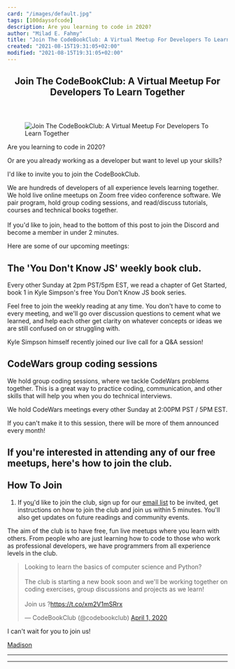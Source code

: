 ```yaml
---
card: "/images/default.jpg"
tags: [100daysofcode]
description: Are you learning to code in 2020?
author: "Milad E. Fahmy"
title: "Join The CodeBookClub: A Virtual Meetup For Developers To Learn Together"
created: "2021-08-15T19:31:05+02:00"
modified: "2021-08-15T19:31:05+02:00"
---
```

<div class="site-wrapper">
<main id="site-main" class="site-main outer">
<div class="inner">
<article class="post-full post tag-100daysofcode tag-javascript tag-book-club ">
<header class="post-full-header">
<h1 class="post-full-title">Join The CodeBookClub: A Virtual Meetup For Developers To Learn Together</h1>
</header>
<figure class="post-full-image">
<picture>
<source media="(max-width: 700px)" sizes="1px" srcset="data:image/gif;base64,R0lGODlhAQABAIAAAAAAAP///yH5BAEAAAAALAAAAAABAAEAAAIBRAA7 1w">
<source media="(min-width: 701px)" sizes="(max-width: 800px) 400px,
(max-width: 1170px) 700px,
1400px" srcset="/news/content/images/size/w300/2020/01/iStock-1078220774.jpg 300w,
/news/content/images/size/w600/2020/01/iStock-1078220774.jpg 600w,
/news/content/images/size/w1000/2020/01/iStock-1078220774.jpg 1000w,
/news/content/images/size/w2000/2020/01/iStock-1078220774.jpg 2000w">
<img onerror="this.style.display='none'" src="/news/content/images/size/w2000/2020/01/iStock-1078220774.jpg" alt="Join The CodeBookClub: A Virtual Meetup For Developers To Learn Together">
</picture>
</figure>
<section class="post-full-content">
<div class="post-content">
<p>Are you learning to code in 2020? </p>
<p>Or are you already working as a developer but want to level up your skills?</p>
<p>I'd like to invite you to join the CodeBookClub.</p>
<p>We are hundreds of developers of all experience levels learning together. We hold live online meetups on Zoom free video conference software. We pair program, hold group coding sessions, and read/discuss tutorials, courses and technical books together. <br><br>If you'd like to join, head to the bottom of this post to join the Discord and become a member in under 2 minutes.</p>
<p>Here are some of our upcoming meetings:</p>
<h2 id="the-you-don-t-know-js-weekly-book-club-">The 'You Don't Know JS' weekly book club. </h2>
<p>Every other Sunday at 2pm PST/5pm EST, we read a chapter of Get Started, book 1 in Kyle Simpson's free You Don't Know JS book series.</p>
<p>Feel free to join the weekly reading at any time. You don't have to come to every meeting, and we'll go over discussion questions to cement what we learned, and help each other get clarity on whatever concepts or ideas we are still confused on or struggling with.</p>
<p>Kyle Simpson himself recently joined our live call for a Q&amp;A session!</p>
<h2 id="codewars-group-coding-sessions">CodeWars group coding sessions</h2>
<p>We hold group coding sessions, where we tackle CodeWars problems together. This is a great way to practice coding, communication, and other skills that will help you when you do technical interviews.</p>
<p>We hold CodeWars meetings every other Sunday at 2:00PM PST / 5PM EST.</p>
<p>If you can't make it to this session, there will be more of them announced every month! </p>
<h2 id="if-you-re-interested-in-attending-any-of-our-free-meetups-here-s-how-to-join-the-club-how-to-join">If you're interested in attending any of our free meetups, here's how to join the club.<br><br>How To Join</h2>
<ol>
<li>If yo<a href="https://madisonkanna.us14.list-manage.com/subscribe/post?u=323fd92759e9e0b8d4083d008&amp;id=033dfeb98f">u</a>'d like to join the club, sign up for our <a href="https://madisonkanna.us14.list-manage.com/subscribe/post?u=323fd92759e9e0b8d4083d008&amp;id=033dfeb98f">email list</a> to be invited, get instructions on how to join the club and join us within 5 minutes. You'll also get updates on future readings and community events. </li>
</ol>
<p>The aim of the club is to have free, fun live meetups where you learn with others. From people who are just learning how to code to those who work as professional developers, we have programmers from all experience levels in the club.</p>
<blockquote class="twitter-tweet">
<p lang="en" dir="ltr">Looking to learn the basics of computer science and Python? <br><br>The club is starting a new book soon and we'll be working together on coding exercises, group discussions and projects as we learn! <br><br>Join us ?<a href="https://t.co/xm2V1mSRrx">https://t.co/xm2V1mSRrx</a></p>— CodeBookClub (@codebookclub) <a href="https://twitter.com/codebookclub/status/1245222157757501440?ref_src=twsrc%5Etfw">April 1, 2020</a>
</blockquote>
</figure>
<p>I can't wait for you to join us!</p>
<p><a href="https://twitter.com/Madisonkanna">Madison</a></p>
</div>
<hr>
<hr>
</section>
</article>
</div>
</main>
</div>
<!-- Google Tag Manager (noscript) -->
<!-- End Google Tag Manager (noscript) -->
